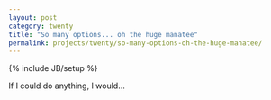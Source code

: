 ```yaml
---
layout: post
category: twenty
title: "So many options... oh the huge manatee"
permalink: projects/twenty/so-many-options-oh-the-huge-manatee/
---
```

{% include JB/setup %}

If I could do anything, I would...